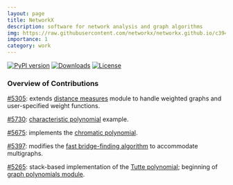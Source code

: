 ```yaml
---
layout: page
title: NetworkX
description: software for network analysis and graph algorithms
img: https://raw.githubusercontent.com/networkx/networkx.github.io/c3942ae93687b71feed30e1b9abe92a69d10b420/_static/networkx_logo.svg
importance: 1
category: work
---
```


[![PyPI version](https://badge.fury.io/py/networkx.svg)](https://badge.fury.io/py/networkx) [![Downloads](https://pepy.tech/badge/networkx)](https://pepy.tech/project/networkx) [![License](https://img.shields.io/badge/License-BSD_3--Clause-blue.svg)](https://opensource.org/licenses/BSD-3-Clause)


### Overview of Contributions

<a href="https://github.com/networkx/networkx/pull/5305">#5305</a>: extends <a href="https://networkx.org/documentation/stable/reference/algorithms/distance_measures.html">distance measures</a> module to handle weighted graphs and user-specified weight functions.

<a href="https://github.com/networkx/networkx/pull/5730">#5730</a>: <a href="https://en.wikipedia.org/wiki/Characteristic_polynomial">characteristic polynomial</a> example.

<a href="https://github.com/networkx/networkx/pull/5675">#5675</a>: implements the <a href="https://en.wikipedia.org/wiki/Chromatic_polynomial">chromatic polynomial</a>.

<a href="https://github.com/networkx/networkx/pull/5397">#5397</a>: modifies the <a href="https://arxiv.org/abs/1209.0700">fast bridge-finding algorithm</a> to accommodate multigraphs.

<a href="https://github.com/networkx/networkx/pull/5265">#5265</a>: stack-based implementation of the <a href="https://en.wikipedia.org/wiki/Tutte_polynomial">Tutte polynomial</a>; beginning of <a href="https://networkx.org/documentation/stable/reference/algorithms/polynomials.html">graph polynomials module</a>.
